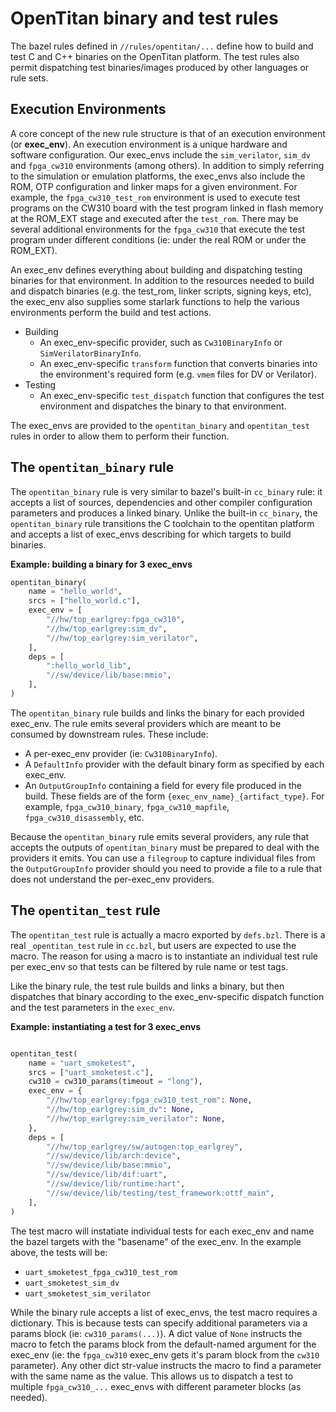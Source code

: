# OpenTitan binary and test rules

The bazel rules defined in `//rules/opentitan/...` define how to build and test C and C++ binaries on the OpenTitan platform.
The test rules also permit dispatching test binaries/images produced by other languages or rule sets.

## Execution Environments

A core concept of the new rule structure is that of an execution environment (or **exec_env**). An execution environment is a unique hardware and software configuration.
Our exec\_envs include the `sim_verilator`, `sim_dv` and `fpga_cw310` environments (among others).
In addition to simply referring to the simulation or emulation platforms, the exec\_envs also include the ROM, OTP configuration and linker maps for a given environment.
For example, the `fpga_cw310_test_rom` environment is used to execute test programs on the CW310 board with the test program linked in flash memory at the ROM\_EXT stage and executed after the `test_rom`.
There may be several additional environments for the `fpga_cw310` that execute the test program under different conditions (ie: under the real ROM or under the ROM\_EXT).

An exec\_env defines everything about building and dispatching testing binaries for that environment.
In addition to the resources needed to build and dispatch binaries (e.g. the test\_rom, linker scripts, signing keys, etc), the exec\_env also supplies some starlark functions to help the various environments perform the build and test actions.

- Building
  - An exec\_env-specific provider, such as `Cw310BinaryInfo` or `SimVerilatorBinaryInfo`.
  - An exec\_env-specific `transform` function that converts binaries into the environment's required form (e.g. `vmem` files for DV or Verilator).
- Testing
  - An exec\_env-specific `test_dispatch` function that configures the test environment and dispatches the binary to that environment.

The exec\_envs are provided to the `opentitan_binary` and `opentitan_test` rules in order to allow them to perform their function.

## The `opentitan_binary` rule

The `opentitan_binary` rule is very similar to bazel's built-in `cc_binary` rule: it accepts a list of sources, dependencies and other compiler configuration parameters and produces a linked binary.
Unlike the built-in `cc_binary`, the `opentitan_binary` rule transitions the C toolchain to the opentitan platform and accepts a list of exec\_envs describing for which targets to build binaries.

**Example: building a binary for 3 exec\_envs**
```python
opentitan_binary(
    name = "hello_world",
    srcs = ["hello_world.c"],
    exec_env = [
        "//hw/top_earlgrey:fpga_cw310",
        "//hw/top_earlgrey:sim_dv",
        "//hw/top_earlgrey:sim_verilator",
    ],
    deps = [
        ":hello_world_lib",
        "//sw/device/lib/base:mmio",
    ],
)
```

The `opentitan_binary` rule builds and links the binary for each provided exec\_env.
The rule emits several providers which are meant to be consumed by downstream rules.
These include:
- A per-exec\_env provider (ie: `Cw310BinaryInfo`).
- A `DefaultInfo` provider with the default binary form as specified by each exec\_env.
- An `OutputGroupInfo` containing a field for every file produced in the build.
  These fields are of the form `{exec_env_name}_{artifact_type}`.
For example,
  `fpga_cw310_binary`, `fpga_cw310_mapfile`, `fpga_cw310_disassembly`, etc.

Because the `opentitan_binary` rule emits several providers, any rule that accepts the outputs of `opentitan_binary` must be prepared to deal with the providers it emits.
You can use a `filegroup` to capture individual files from the `OutputGroupInfo` provider should you need to provide a file to a rule that does not understand the per-exec\_env providers.


## The `opentitan_test` rule

The `opentitan_test` rule is actually a macro exported by `defs.bzl`.
There is a real `_opentitan_test` rule in `cc.bzl`, but users are expected to use the macro.
The reason for using a macro is to instantiate an individual test rule per exec\_env so that tests can be filtered by rule name or test tags.

Like the binary rule, the test rule builds and links a binary, but then dispatches that binary according to the exec\_env-specific dispatch function and the test parameters in the `exec_env`.

**Example: instantiating a test for 3 exec_envs**
```python

opentitan_test(
    name = "uart_smoketest",
    srcs = ["uart_smoketest.c"],
    cw310 = cw310_params(timeout = "long"),
    exec_env = {
        "//hw/top_earlgrey:fpga_cw310_test_rom": None,
        "//hw/top_earlgrey:sim_dv": None,
        "//hw/top_earlgrey:sim_verilator": None,
    },
    deps = [
        "//hw/top_earlgrey/sw/autogen:top_earlgrey",
        "//sw/device/lib/arch:device",
        "//sw/device/lib/base:mmio",
        "//sw/device/lib/dif:uart",
        "//sw/device/lib/runtime:hart",
        "//sw/device/lib/testing/test_framework:ottf_main",
    ],
)
```

The test macro will instatiate individual tests for each exec\_env and name the bazel targets with the "basename" of the exec\_env.
In the example above, the tests will be:
- `uart_smoketest_fpga_cw310_test_rom`
- `uart_smoketest_sim_dv`
- `uart_smoketest_sim_verilator`

While the binary rule accepts a list of exec\_envs, the test macro requires a dictionary.
This is because tests can specify additional parameters via a params block (ie: `cw310_params(...)`). A dict value of `None` instructs the macro to fetch the params block from the default-named argument for the exec\_env (ie: the `fpga_cw310` exec\_env gets it's param block from the `cw310` parameter).
Any other dict str-value instructs the macro to find a parameter with the same name as the value.
This allows us to dispatch a test to multiple `fpga_cw310_...` exec\_envs with different parameter blocks (as needed).
